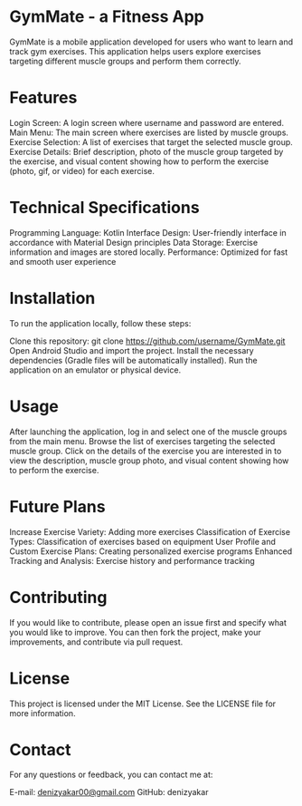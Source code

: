 # GymMate - a Fitness App

GymMate is a mobile application developed for users who want to learn and track gym exercises. This application helps users explore exercises targeting different muscle groups and perform them correctly.

# Features
Login Screen: A login screen where username and password are entered.
Main Menu: The main screen where exercises are listed by muscle groups.
Exercise Selection: A list of exercises that target the selected muscle group.
Exercise Details: Brief description, photo of the muscle group targeted by the exercise, and visual content showing how to perform the exercise (photo, gif, or video) for each exercise.

# Technical Specifications
Programming Language: Kotlin
Interface Design: User-friendly interface in accordance with Material Design principles
Data Storage: Exercise information and images are stored locally.
Performance: Optimized for fast and smooth user experience

# Installation
To run the application locally, follow these steps:

Clone this repository: git clone https://github.com/username/GymMate.git
Open Android Studio and import the project.
Install the necessary dependencies (Gradle files will be automatically installed).
Run the application on an emulator or physical device.

# Usage
After launching the application, log in and select one of the muscle groups from the main menu.
Browse the list of exercises targeting the selected muscle group.
Click on the details of the exercise you are interested in to view the description, muscle group photo, and visual content showing how to perform the exercise.

# Future Plans
Increase Exercise Variety: Adding more exercises
Classification of Exercise Types: Classification of exercises based on equipment
User Profile and Custom Exercise Plans: Creating personalized exercise programs
Enhanced Tracking and Analysis: Exercise history and performance tracking

# Contributing
If you would like to contribute, please open an issue first and specify what you would like to improve. You can then fork the project, make your improvements, and contribute via pull request.

# License
This project is licensed under the MIT License. See the LICENSE file for more information.

# Contact
For any questions or feedback, you can contact me at:

E-mail: denizyakar00@gmail.com
GitHub: denizyakar
